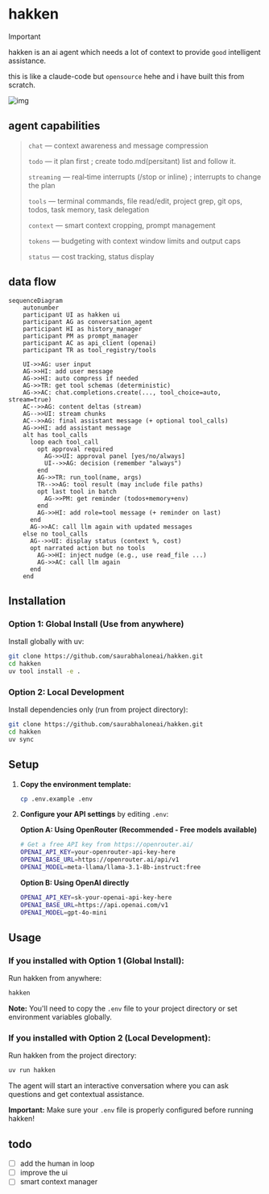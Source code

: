 # hakken
> [!IMPORTANT]
> hakken is an ai agent which needs a lot of context to provide `good` intelligent assistance.
> 
> this is like a claude-code but `opensource` hehe and i have built this from scratch. 

![img](assets/images/interface.png)

## agent capabilities

> `chat` — context awareness and message compression
>
> `todo` — it plan first ; create todo.md(persitant) list and follow it. 
> 
> `streaming` — real‑time interrupts (/stop or inline) ; interrupts to change the plan
>
> `tools` — terminal commands, file read/edit, project grep, git ops, todos, task memory, task delegation
>
> `context` — smart context cropping, prompt management
>
> `tokens` — budgeting with context window limits and output caps
>
> `status` — cost tracking, status display


## data flow 

```mermaid
sequenceDiagram
    autonumber
    participant UI as hakken ui
    participant AG as conversation_agent
    participant HI as history_manager
    participant PM as prompt_manager
    participant AC as api_client (openai)
    participant TR as tool_registry/tools

    UI->>AG: user input
    AG->>HI: add user message
    AG->>HI: auto compress if needed
    AG->>TR: get tool schemas (deterministic)
    AG->>AC: chat.completions.create(..., tool_choice=auto, stream=true)
    AC-->>AG: content deltas (stream)
    AG-->>UI: stream chunks
    AC-->>AG: final assistant message (+ optional tool_calls)
    AG->>HI: add assistant message
    alt has tool_calls
      loop each tool_call
        opt approval required
          AG->>UI: approval panel [yes/no/always]
          UI-->>AG: decision (remember "always")
        end
        AG->>TR: run_tool(name, args)
        TR-->>AG: tool result (may include file paths)
        opt last tool in batch
          AG->>PM: get reminder (todos+memory+env)
        end
        AG->>HI: add role=tool message (+ reminder on last)
      end
      AG->>AC: call llm again with updated messages
    else no tool_calls
      AG-->>UI: display status (context %, cost)
      opt narrated action but no tools
        AG->>HI: inject nudge (e.g., use read_file ...)
        AG->>AC: call llm again
      end
    end
```


## Installation

### Option 1: Global Install (Use from anywhere)
Install globally with uv:

```bash
git clone https://github.com/saurabhaloneai/hakken.git
cd hakken
uv tool install -e .
```

### Option 2: Local Development
Install dependencies only (run from project directory):

```bash
git clone https://github.com/saurabhaloneai/hakken.git
cd hakken
uv sync
```

## Setup

1. **Copy the environment template:**
   ```bash
   cp .env.example .env
   ```

2. **Configure your API settings** by editing `.env`:

   **Option A: Using OpenRouter (Recommended - Free models available)**
   ```bash
   # Get a free API key from https://openrouter.ai/
   OPENAI_API_KEY=your-openrouter-api-key-here
   OPENAI_BASE_URL=https://openrouter.ai/api/v1
   OPENAI_MODEL=meta-llama/llama-3.1-8b-instruct:free
   ```

   **Option B: Using OpenAI directly**
   ```bash
   OPENAI_API_KEY=sk-your-openai-api-key-here
   OPENAI_BASE_URL=https://api.openai.com/v1
   OPENAI_MODEL=gpt-4o-mini
   ```

## Usage

### If you installed with Option 1 (Global Install):
Run hakken from anywhere:

```bash
hakken
```

**Note:** You'll need to copy the `.env` file to your project directory or set environment variables globally.

### If you installed with Option 2 (Local Development):
Run hakken from the project directory:

```bash
uv run hakken
```

The agent will start an interactive conversation where you can ask questions and get contextual assistance.

**Important:** Make sure your `.env` file is properly configured before running hakken!



## todo 

- [ ] add the human in loop 
- [ ] improve the ui 
- [ ] smart context manager 
